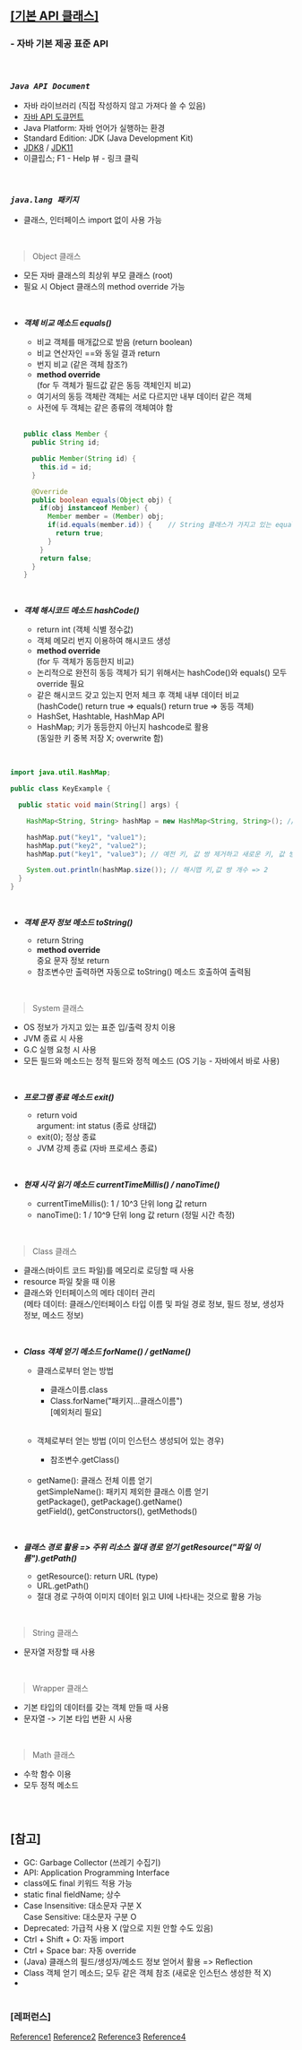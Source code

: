 ## <u>[기본 API 클래스]</u>

### - 자바 기본 제공 표준 API

<br>

### _`Java API Document`_

- 자바 라이브러리 (직접 작성하지 않고 가져다 쓸 수 있음)
- [자바 API 도큐먼트](https://docs.oracle.com/en/java/javase/)
- Java Platform: 자바 언어가 실행하는 환경
- Standard Edition: JDK (Java Development Kit)
- [JDK8](https://docs.oracle.com/javase/8/docs/api/index.html) / [JDK11](https://docs.oracle.com/en/java/javase/11/docs/api/index.html)
- 이클립스; F1 - Help 뷰 - 링크 클릭

<br/>

### _`java.lang 패키지`_

- 클래스, 인터페이스 import 없이 사용 가능

<br/>

> Object 클래스

- 모든 자바 클래스의 최상위 부모 클래스 (root)
- 필요 시 Object 클래스의 method override 가능

<br/>

- **_객체 비교 메소드 equals()_**

  - 비교 객체를 매개값으로 받음 (return boolean)
  - 비교 연산자인 ==와 동일 결과 return
  - 번지 비교 (같은 객체 참조?)
  - **method override** <br/>
    (for 두 객체가 필드값 같은 동등 객체인지 비교)
  - 여기서의 동등 객체란 객체는 서로 다르지만 내부 데이터 같은 객체
  - 사전에 두 객체는 같은 종류의 객체여야 함

  <br/>

  ```java
  public class Member {
    public String id;

    public Member(String id) {
      this.id = id;
    }

    @Override
    public boolean equals(Object obj) {
      if(obj instanceof Member) {
        Member member = (Member) obj;
        if(id.equals(member.id)) {    // String 클래스가 가지고 있는 equals method
          return true;
        }
      }
      return false;
    }
  }
  ```

<br/>

- **_객체 해시코드 메소드 hashCode()_**

  - return int (객체 식별 정수값)
  - 객체 메모리 번지 이용하여 해시코드 생성
  - **method override** <br/>
    (for 두 객체가 동등한지 비교)
  - 논리적으로 완전히 동등 객체가 되기 위해서는 hashCode()와 equals() 모두 override 필요
  - 같은 해시코드 갖고 있는지 먼저 체크 후 객체 내부 데이터 비교 <br/>
    (hashCode() return true => equals() return true => 동등 객체)
  - HashSet, Hashtable, HashMap API
  - HashMap; 키가 동등한지 아닌지 hashcode로 활용 <br/>
    (동일한 키 중복 저장 X; overwrite 함)

<br/>

```java
import java.util.HashMap;

public class KeyExample {

  public static void main(String[] args) {

    HashMap<String, String> hashMap = new HashMap<String, String>(); // 키, 값 구조

    hashMap.put("key1", "value1");
    hashMap.put("key2", "value2");
    hashMap.put("key1", "value3"); // 예전 키, 값 쌍 제거하고 새로운 키, 값 쌍으로 대체

    System.out.println(hashMap.size()); // 해시맵 키,값 쌍 개수 => 2
  }
}
```

<br/>

- **_객체 문자 정보 메소드 toString()_**

  - return String
  - **method override** <br/>
    중요 문자 정보 return
  - 참조변수만 출력하면 자동으로 toString() 메소드 호출하여 출력됨

<br/>

> System 클래스

- OS 정보가 가지고 있는 표준 입/출력 장치 이용
- JVM 종료 시 사용
- G.C 실행 요청 시 사용
- 모든 필드와 메소드는 정적 필드와 정적 메소드 (OS 기능 - 자바에서 바로 사용)

<br/>

- **_프로그램 종료 메소드 exit()_**

  - return void <br/>
    argument: int status (종료 상태값)
  - exit(0); 정상 종료
  - JVM 강제 종료 (자바 프로세스 종료)

<br/>

- **_현재 시각 읽기 메소드 currentTimeMillis() / nanoTime()_**

  - currentTimeMillis(): 1 / 10^3 단위 long 값 return
  - nanoTime(): 1 / 10^9 단위 long 값 return (정밀 시간 측정)

<br/>

> Class 클래스

- 클래스(바이트 코드 파일)를 메모리로 로딩할 때 사용
- resource 파일 찾을 때 이용
- 클래스와 인터페이스의 메타 데이터 관리 <br/>
  (메타 데이터: 클래스/인터페이스 타입 이름 및 파일 경로 정보, 필드 정보, 생성자 정보, 메소드 정보) <br/>

<br/>

- **_Class 객체 얻기 메소드 forName() / getName()_**

  - 클래스로부터 얻는 방법

    - 클래스이름.class
    - Class.forName("패키지...클래스이름") <br/>
      [예외처리 필요]

    <br/>

  - 객체로부터 얻는 방법 (이미 인스턴스 생성되어 있는 경우)

    - 참조변수.getClass()

  <br/>

  - getName(): 클래스 전체 이름 얻기 <br/>
    getSimpleName(): 패키지 제외한 클래스 이름 얻기 <br/>
    getPackage(), getPackage().getName() <br/>
    getField(), getConstructors(), getMethods()

<br/>

- **_클래스 경로 활용 => 주위 리소스 절대 경로 얻기 getResource("파일 이름").getPath()_** <br/>

  - getResource(): return URL (type)
  - URL.getPath()
  - 절대 경로 구하여 이미지 데이터 읽고 UI에 나타내는 것으로 활용 가능

<br/>

> String 클래스

- 문자열 저장할 때 사용

<br/>

> Wrapper 클래스

- 기본 타입의 데이터를 갖는 객체 만들 때 사용
- 문자열 -> 기본 타입 변환 시 사용

<br/>

> Math 클래스

- 수학 함수 이용
- 모두 정적 메소드

<br/>

#

## [참고]

- GC: Garbage Collector (쓰레기 수집기)
- API: Application Programming Interface
- class에도 final 키워드 적용 가능
- static final fieldName; 상수
- Case Insensitive: 대소문자 구분 X <br/>
  Case Sensitive: 대소문자 구분 O
- Deprecated: 가급적 사용 X (앞으로 지원 안할 수도 있음)
- Ctrl + Shift + O: 자동 import
- Ctrl + Space bar: 자동 override
- (Java) 클래스의 필드/생성자/메소드 정보 얻어서 활용 => Reflection
- Class 객체 얻기 메소드; 모두 같은 객체 참조 (새로운 인스턴스 생성한 적 X)
-

#

### [레퍼런스]

[Reference1](https://www.youtube.com/watch?v=4g6CWh3weuY&list=PLVsNizTWUw7HZTPU3GpS7nmshXjKKvlbk&index=57)
[Reference2](https://www.youtube.com/watch?v=RHi_kkS2noQ&list=PLVsNizTWUw7HZTPU3GpS7nmshXjKKvlbk&index=58)
[Reference3](https://www.youtube.com/watch?v=nJbaGQtFLTU&list=PLVsNizTWUw7HZTPU3GpS7nmshXjKKvlbk&index=59)
[Reference4](https://www.youtube.com/watch?v=IEs-pnSXvoU&list=PLVsNizTWUw7HZTPU3GpS7nmshXjKKvlbk&index=60)
